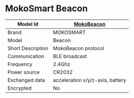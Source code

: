# MokoSmart Beacon

|Model Id|[MokoBeacon](https://github.com/theengs/decoder/blob/development/src/devices/Mokobeacon_json.h)|
|-|-|
|Brand|MOKOSMART|
|Model|Beacon|
|Short Description|MokoBeacon protocol|
|Communication|BLE broadcast|
|Frequency|2.4Ghz|
|Power source|CR2032|
|Exchanged data|acceleration x/y/z-axis, battery|
|Encrypted|No|
